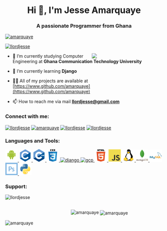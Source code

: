 <h1 align="center">Hi 👋, I'm Jesse Amarquaye</h1>
<h3 align="center">A passionate Programmer from Ghana</h3>

<p align="left"> <a href="https://github.com/ryo-ma/github-profile-trophy"><img src="https://github-profile-trophy.vercel.app/?username=amarquaye" alt="amarquaye" /></a> </p>

<p align="left"> <a href="https://twitter.com/llordjesse" target="blank"><img src="https://img.shields.io/twitter/follow/llordjesse?logo=twitter&style=for-the-badge" alt="llordjesse" /></a> </p>

<img align='right' width='45%' src='https://user-images.githubusercontent.com/55389276/140866485-8fb1c876-9a8f-4d6a-98dc-08c4981eaf70.gif'>


- 🔭 I’m currently studying Computer Engineering at **Ghana Communication Technology University**

- 🌱 I’m currently learning **Django**

- 👨‍💻 All of my projects are available at [https://www.github.com/amarquaye](https://www.github.com/amarquaye)

- 📫 How to reach me via mail **llordjesse@gmail.com**

<h3 align="left">Connect with me:</h3>
<p align="left">
<a href="https://twitter.com/llordjesse" target="blank"><img align="center" src="https://raw.githubusercontent.com/rahuldkjain/github-profile-readme-generator/master/src/images/icons/Social/twitter.svg" alt="llordjesse" height="30" width="40" /></a>
<a href="https://linkedin.com/in/amarquaye" target="blank"><img align="center" src="https://raw.githubusercontent.com/rahuldkjain/github-profile-readme-generator/master/src/images/icons/Social/linked-in-alt.svg" alt="amarquaye" height="30" width="40" /></a>
<a href="https://fb.com/llordjesse" target="blank"><img align="center" src="https://raw.githubusercontent.com/rahuldkjain/github-profile-readme-generator/master/src/images/icons/Social/facebook.svg" alt="llordjesse" height="30" width="40" /></a>
<a href="https://instagram.com/llordjesse" target="blank"><img align="center" src="https://raw.githubusercontent.com/rahuldkjain/github-profile-readme-generator/master/src/images/icons/Social/instagram.svg" alt="llordjesse" height="30" width="40" /></a>
</p>

<h3 align="left">Languages and Tools:</h3>
<p align="left"> <a href="https://developer.android.com" target="_blank" rel="noreferrer"> <img src="https://raw.githubusercontent.com/devicons/devicon/master/icons/android/android-original-wordmark.svg" alt="android" width="40" height="40"/> </a> <a href="https://www.cprogramming.com/" target="_blank" rel="noreferrer"> <img src="https://raw.githubusercontent.com/devicons/devicon/master/icons/c/c-original.svg" alt="c" width="40" height="40"/> </a> <a href="https://www.w3schools.com/cpp/" target="_blank" rel="noreferrer"> <img src="https://raw.githubusercontent.com/devicons/devicon/master/icons/cplusplus/cplusplus-original.svg" alt="cplusplus" width="40" height="40"/> </a> <a href="https://www.w3schools.com/css/" target="_blank" rel="noreferrer"> <img src="https://raw.githubusercontent.com/devicons/devicon/master/icons/css3/css3-original-wordmark.svg" alt="css3" width="40" height="40"/> </a> <a href="https://www.djangoproject.com/" target="_blank" rel="noreferrer"> <img src="https://cdn.worldvectorlogo.com/logos/django.svg" alt="django" width="40" height="40"/> </a> <a href="https://cloud.google.com" target="_blank" rel="noreferrer"> <img src="https://www.vectorlogo.zone/logos/google_cloud/google_cloud-icon.svg" alt="gcp" width="40" height="40"/> </a> <a href="https://www.w3.org/html/" target="_blank" rel="noreferrer"> <img src="https://raw.githubusercontent.com/devicons/devicon/master/icons/html5/html5-original-wordmark.svg" alt="html5" width="40" height="40"/> </a> <a href="https://developer.mozilla.org/en-US/docs/Web/JavaScript" target="_blank" rel="noreferrer"> <img src="https://raw.githubusercontent.com/devicons/devicon/master/icons/javascript/javascript-original.svg" alt="javascript" width="40" height="40"/> </a> <a href="https://www.linux.org/" target="_blank" rel="noreferrer"> <img src="https://raw.githubusercontent.com/devicons/devicon/master/icons/linux/linux-original.svg" alt="linux" width="40" height="40"/> </a> <a href="https://www.mongodb.com/" target="_blank" rel="noreferrer"> <img src="https://raw.githubusercontent.com/devicons/devicon/master/icons/mongodb/mongodb-original-wordmark.svg" alt="mongodb" width="40" height="40"/> </a> <a href="https://www.mysql.com/" target="_blank" rel="noreferrer"> <img src="https://raw.githubusercontent.com/devicons/devicon/master/icons/mysql/mysql-original-wordmark.svg" alt="mysql" width="40" height="40"/> </a> <a href="https://www.photoshop.com/en" target="_blank" rel="noreferrer"> <img src="https://raw.githubusercontent.com/devicons/devicon/master/icons/photoshop/photoshop-line.svg" alt="photoshop" width="40" height="40"/> </a> <a href="https://www.python.org" target="_blank" rel="noreferrer"> <img src="https://raw.githubusercontent.com/devicons/devicon/master/icons/python/python-original.svg" alt="python" width="40" height="40"/> </a> </p>

<h3 align="left">Support:</h3>
<p><a href="https://www.buymeacoffee.com/llordjesse"> <img align="left" src="https://cdn.buymeacoffee.com/buttons/v2/default-yellow.png" height="50" width="210" alt="llordjesse" /></a></p><br><br>

<p><img align="left" src="https://github-readme-stats.vercel.app/api/top-langs?username=amarquaye&show_icons=true&locale=en&layout=compact" alt="amarquaye" /></p>

<p>&nbsp;<img align="center" src="https://github-readme-stats.vercel.app/api?username=amarquaye&show_icons=true&locale=en" alt="amarquaye" /></p>

<p><img align="center" src="https://github-readme-streak-stats.herokuapp.com/?user=amarquaye&" alt="amarquaye" /></p>

